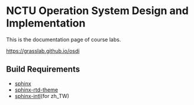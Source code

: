 # NCTU Operation System Design and Implementation

This is the documentation page of course labs.

https://grasslab.github.io/osdi

## Build Requirements

* [sphinx](http://www.sphinx-doc.org/en/master/usage/installation.html)
* [sphinx-rtd-theme](https://sphinx-rtd-theme.readthedocs.io/en/stable/installing.html)
* [sphinx-intl](http://www.sphinx-doc.org/en/master/usage/advanced/intl.html)(for zh_TW)

